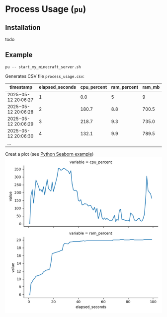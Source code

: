 # Process Usage (`pu`)

## Installation

todo

## Example
```
pu -- start_my_minecraft_server.sh
```
Generates CSV file `process_usage.csv`:

|timestamp|elapsed_seconds|cpu_percent|ram_percent|ram_mb|
|-|-|-|-|-|
|2025-05-12 20:06:27|1|0.0|5|9|470.5|
|2025-05-12 20:06:28|2|180.7|8.8|700.5|
|2025-05-12 20:06:29|3|218.7|9.3|735.0|
|2025-05-12 20:06:30|4|132.1|9.9|789.5|
|...|

Creat a plot (see [Python Seaborn example](./python/pu/plot.py))
![graph](./python/pu/seaborn_plot.png)

